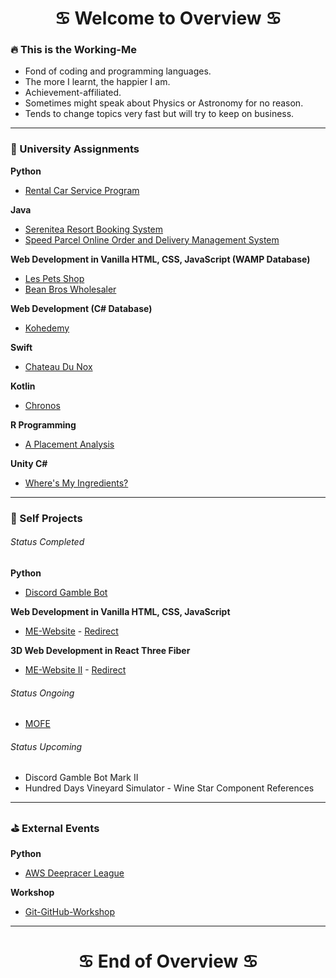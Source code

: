<h1 align="center">
    <b>♋️ Welcome to Overview ♋️</b>
</h1>

### 🔥 This is the Working-Me
- Fond of coding and programming languages.
- The more I learnt, the happier I am.
- Achievement-affiliated.
- Sometimes might speak about Physics or Astronomy for no reason.
- Tends to change topics very fast but will try to keep on business.

<hr/>

### 📓 University Assignments
**Python**
- [Rental Car Service Program](https://github.com/NightfuryEquinn/Rental-Car-Service-Program)

**Java**
- [Serenitea Resort Booking System](https://github.com/NightfuryEquinn/Serenitea-Resort-Booking-System)
- [Speed Parcel Online Order and Delivery Management System](https://github.com/NightfuryEquinn/Speed-Parcel-OODMS)

**Web Development in Vanilla HTML, CSS, JavaScript (WAMP Database)**
- [Les Pets Shop](https://github.com/NightfuryEquinn/Online-Pet-Shop-Assignment)
- [Bean Bros Wholesaler](https://github.com/NightfuryEquinn/Bean-Bros-Wholesaler)

**Web Development (C# Database)**
- [Kohedemy](https://github.com/NightfuryEquinn/Kohedemy)

**Swift**
- [Chateau Du Nox](https://github.com/NightfuryEquinn/Chateau-Du-Nox)

**Kotlin**
- [Chronos](https://github.com/NightfuryEquinn/Chronos)

**R Programming**
- [A Placement Analysis](https://github.com/NightfuryEquinn/A-Placement-Analysis)

**Unity C#**
- [Where's My Ingredients?](https://github.com/NightfuryEquinn/WhereAreMyIngredients)

<hr/>

### 🍵 Self Projects
###### Status Completed
**Python**
- [Discord Gamble Bot](https://github.com/NightfuryEquinn/Discord-Gamble-Bot)

**Web Development in Vanilla HTML, CSS, JavaScript**
- [ME-Website](https://github.com/NightfuryEquinn/ME-Website) - [Redirect](https://nightfuryequinn.github.io/ME-Website/)

**3D Web Development in React Three Fiber**
- [ME-Website II](https://github.com/NightfuryEquinn/ME-Website-II) - [Redirect](https://me-website-ii.vercel.app/)

###### Status Ongoing
- [MOFE](https://github.com/NightfuryEquinn/MOFE)

###### Status Upcoming
- Discord Gamble Bot Mark II
- Hundred Days Vineyard Simulator - Wine Star Component References

<hr/>

### ⛳️ External Events
**Python**
- [AWS Deepracer League](https://github.com/NightfuryEquinn/AWS-Deepracer)

**Workshop**
- [Git-GitHub-Workshop](https://github.com/NightfuryEquinn/Git-GitHub-Workshop)

<hr/>

<h1 align="center">
    <b>♋️ End of Overview ♋️</b>
</h1>
